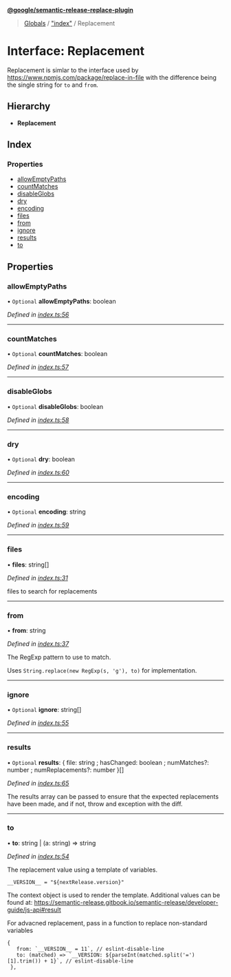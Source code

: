 **[@google/semantic-release-replace-plugin](../README.md)**

> [Globals](../README.md) / ["index"](../modules/_index_.md) / Replacement

# Interface: Replacement

Replacement is simlar to the interface used by https://www.npmjs.com/package/replace-in-file
with the difference being the single string for `to` and `from`.

## Hierarchy

* **Replacement**

## Index

### Properties

* [allowEmptyPaths](_index_.replacement.md#allowemptypaths)
* [countMatches](_index_.replacement.md#countmatches)
* [disableGlobs](_index_.replacement.md#disableglobs)
* [dry](_index_.replacement.md#dry)
* [encoding](_index_.replacement.md#encoding)
* [files](_index_.replacement.md#files)
* [from](_index_.replacement.md#from)
* [ignore](_index_.replacement.md#ignore)
* [results](_index_.replacement.md#results)
* [to](_index_.replacement.md#to)

## Properties

### allowEmptyPaths

• `Optional` **allowEmptyPaths**: boolean

*Defined in [index.ts:56](https://github.com/Borduhh/semantic-release-replace-plugin/blob/6dd4918/src/index.ts#L56)*

___

### countMatches

• `Optional` **countMatches**: boolean

*Defined in [index.ts:57](https://github.com/Borduhh/semantic-release-replace-plugin/blob/6dd4918/src/index.ts#L57)*

___

### disableGlobs

• `Optional` **disableGlobs**: boolean

*Defined in [index.ts:58](https://github.com/Borduhh/semantic-release-replace-plugin/blob/6dd4918/src/index.ts#L58)*

___

### dry

• `Optional` **dry**: boolean

*Defined in [index.ts:60](https://github.com/Borduhh/semantic-release-replace-plugin/blob/6dd4918/src/index.ts#L60)*

___

### encoding

• `Optional` **encoding**: string

*Defined in [index.ts:59](https://github.com/Borduhh/semantic-release-replace-plugin/blob/6dd4918/src/index.ts#L59)*

___

### files

•  **files**: string[]

*Defined in [index.ts:31](https://github.com/Borduhh/semantic-release-replace-plugin/blob/6dd4918/src/index.ts#L31)*

files to search for replacements

___

### from

•  **from**: string

*Defined in [index.ts:37](https://github.com/Borduhh/semantic-release-replace-plugin/blob/6dd4918/src/index.ts#L37)*

The RegExp pattern to use to match.

Uses `String.replace(new RegExp(s, 'g'), to)` for implementation.

___

### ignore

• `Optional` **ignore**: string[]

*Defined in [index.ts:55](https://github.com/Borduhh/semantic-release-replace-plugin/blob/6dd4918/src/index.ts#L55)*

___

### results

• `Optional` **results**: { file: string ; hasChanged: boolean ; numMatches?: number ; numReplacements?: number  }[]

*Defined in [index.ts:65](https://github.com/Borduhh/semantic-release-replace-plugin/blob/6dd4918/src/index.ts#L65)*

The results array can be passed to ensure that the expected replacements
have been made, and if not, throw and exception with the diff.

___

### to

•  **to**: string \| (a: string) => string

*Defined in [index.ts:54](https://github.com/Borduhh/semantic-release-replace-plugin/blob/6dd4918/src/index.ts#L54)*

The replacement value using a template of variables.

`__VERSION__ = "${nextRelease.version}"`

The context object is used to render the template. Additional values
can be found at: https://semantic-release.gitbook.io/semantic-release/developer-guide/js-api#result

For advacned replacement, pass in a function to replace non-standard variables
```
{
   from: `__VERSION__ = 11`, // eslint-disable-line
   to: (matched) => `__VERSION: ${parseInt(matched.split('=')[1].trim()) + 1}`, // eslint-disable-line
 },
```
